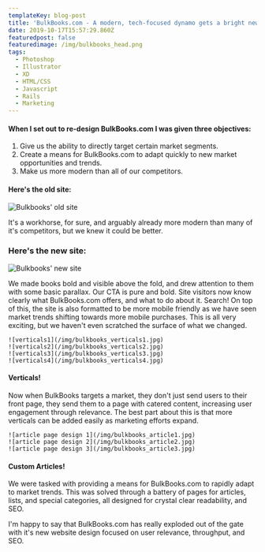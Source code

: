 ```yaml
---
templateKey: blog-post
title: 'BulkBooks.com - A modern, tech-focused dynamo gets a bright new look.'
date: 2019-10-17T15:57:29.860Z
featuredpost: false
featuredimage: /img/bulkbooks_head.png
tags:
  - Photoshop
  - Illustrator
  - XD
  - HTML/CSS
  - Javascript
  - Rails
  - Marketing
---
```

#### When I set out to re-design BulkBooks.com I was given three objectives:  
1. Give us the ability to directly target certain market segments.  
2. Create a means for BulkBooks.com to adapt quickly to new market opportunities and trends.  
3. Make us more modern than all of our competitors.  

#### Here's the old site:

![Bulkbooks' old site](/img/bulkbooks_oldsite.jpg)

It's a workhorse, for sure, and arguably already more modern than many of it's competitors, but we knew it could be better.

### Here's the new site:

![Bulkbooks' new site](/img/bulkbooks_head.png)

We made books bold and visible above the fold, and drew attention to them with some basic parallax. Our CTA is pure and bold. Site visitors now know clearly what BulkBooks.com offers, and what to do about it. Search! On top of this, the site is also formatted to be more mobile friendly as we have seen market trends shifting towards more mobile purchases. This is all very exciting, but we haven't even scratched the surface of what we changed.

```grid|4
![verticals1](/img/bulkbooks_verticals1.jpg)
![verticals2](/img/bulkbooks_verticals2.jpg)
![verticals3](/img/bulkbooks_verticals3.jpg)
![verticals4](/img/bulkbooks_verticals4.jpg)
```

#### Verticals!

Now when BulkBooks targets a market, they don't just send users to their front page, they send them to a page with catered content, increasing user engagement through relevance. The best part about this is that more verticals can be added easily as marketing efforts expand.

```grid|3
![article page design 1](/img/bulkbooks_article1.jpg) 
![article page design 2](/img/bulkbooks_article2.jpg) 
![article page design 3](/img/bulkbooks_article3.jpg)
```

#### Custom Articles!

We were tasked with providing a means for BulkBooks.com to rapidly adapt to market trends. This was solved through a battery of pages for articles, lists, and special categories, all designed for crystal clear readability, and SEO.

I'm happy to say that BulkBooks.com has really exploded out of the gate with it's new website design focused on user relevance, throughput, and SEO.